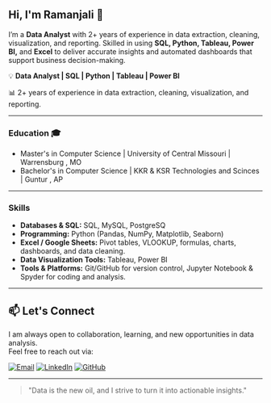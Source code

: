 ## Hi, I'm Ramanjali 👋 
I’m a **Data Analyst** with 2+ years of experience in data extraction, cleaning, visualization, and reporting. Skilled in using **SQL, Python, Tableau, Power BI,** and **Excel** to deliver accurate insights and automated dashboards that support business decision-making.

💡 **Data Analyst | SQL | Python | Tableau | Power BI** 

📊 2+ years of experience in data extraction, cleaning, visualization, and reporting.
<!--
[![LinkedIn](https://img.shields.io/badge/LinkedIn-Profile-blue?style=for-the-badge&logo=linkedin&logoColor=white)](https://www.linkedin.com/in/ramanjali-medarametla)  
[![Email Contact](https://img.shields.io/badge/Email-Contact-green?style=for-the-badge&logo=gmail&logoColor=white)](mailto:ramanjalimedarametla08@gmail.com)
-->
---

### Education 🎓
 * Master's in Computer Science | University of Central Missouri | Warrensburg , MO
 * Bachelor's in Computer Science | KKR & KSR Technologies and Scinces | Guntur , AP

---

### Skills
- **Databases & SQL:** SQL, MySQL, PostgreSQ   
- **Programming:** Python (Pandas, NumPy, Matplotlib, Seaborn)
- **Excel / Google Sheets:** Pivot tables, VLOOKUP, formulas, charts, dashboards, and data cleaning. 
- **Data Visualization Tools:** Tableau, Power BI  
- **Tools & Platforms:** Git/GitHub for version control, Jupyter Notebook & Spyder for coding and analysis.

 ---

## 📫 Let's Connect

I am always open to collaboration, learning, and new opportunities in data analysis.  
Feel free to reach out via:

 [![Email](https://img.shields.io/badge/Email-Contact-green?style=for-the-badge&logo=gmail&logoColor=white)](mailto:ramanjalimedarametla08@gmail.com)  [![LinkedIn](https://img.shields.io/badge/LinkedIn-Profile-blue?style=for-the-badge&logo=linkedin&logoColor=white)](https://www.linkedin.com/in/ramanjali-medarametla/)  [![GitHub](https://img.shields.io/badge/GitHub-Follow-black?style=for-the-badge&logo=github&logoColor=white)](https://github.com/Ramanjali17) 

---

> "Data is the new oil, and I strive to turn it into actionable insights."

<!--
## 💼 Data Analyst Skills

### **Technical Skills**
![MySQL](https://img.shields.io/badge/MySQL-Database-blue?style=for-the-badge&logo=mysql&logoColor=white)
![PostgreSQL](https://img.shields.io/badge/PostgreSQL-Database-blue?style=for-the-badge&logo=postgresql&logoColor=white)
![Python](https://img.shields.io/badge/Python-Programming-yellow?style=for-the-badge&logo=python&logoColor=white)
![Pandas](https://img.shields.io/badge/Pandas-Data%20Analysis-lightgrey?style=for-the-badge)
![NumPy](https://img.shields.io/badge/NumPy-Data%20Analysis-lightgrey?style=for-the-badge)
![Matplotlib](https://img.shields.io/badge/Matplotlib-Visualization-orange?style=for-the-badge)
![Seaborn](https://img.shields.io/badge/Seaborn-Visualization-orange?style=for-the-badge)
![Tableau](https://img.shields.io/badge/Tableau-Dashboard-blue?style=for-the-badge&logo=tableau&logoColor=white)
![Power BI](https://img.shields.io/badge/Power%20BI-Dashboard-yellow?style=for-the-badge&logo=power-bi&logoColor=white)
![Excel](https://img.shields.io/badge/Excel-Spreadsheet-green?style=for-the-badge&logo=microsoft-excel&logoColor=white)
![Google Sheets](https://img.shields.io/badge/Google%20Sheets-Spreadsheet-green?style=for-the-badge&logo=googlesheets&logoColor=white)
![Git](https://img.shields.io/badge/Git-Version%20Control-red?style=for-the-badge&logo=git&logoColor=white)
![GitHub](https://img.shields.io/badge/GitHub-Version%20Control-black?style=for-the-badge&logo=github&logoColor=white)
![Jupyter](https://img.shields.io/badge/Jupyter-Notebook-orange?style=for-the-badge)
![Spyder](https://img.shields.io/badge/Spyder-IDE-lightgreen?style=for-the-badge)

### **Statistics & Analytics**
![Statistics](https://img.shields.io/badge/Statistics-Data%20Analysis-blue?style=for-the-badge)
![Regression](https://img.shields.io/badge/Regression-Analysis-lightblue?style=for-the-badge)
![Trends](https://img.shields.io/badge/Trend%20Analysis-Insights-lightgreen?style=for-the-badge)

### **Business & Analytical Skills**
![Business Insights](https://img.shields.io/badge/Business%20Insights-Analysis-orange?style=for-the-badge)
![KPIs](https://img.shields.io/badge/KPIs-Metrics-blue?style=for-the-badge)
![Reporting](https://img.shields.io/badge/Reporting-Dashboard-red?style=for-the-badge)

### **Soft Skills**
![Communication](https://img.shields.io/badge/Communication-Skills-blue?style=for-the-badge)
![Attention to Detail](https://img.shields.io/badge/Attention%20to%20Detail-High-green?style=for-the-badge)
![Time Management](https://img.shields.io/badge/Time%20Management-Efficient-orange?style=for-the-badge)
![Continuous Learning](https://img.shields.io/badge/Continuous%20Learning-Mindset-lightblue?style=for-the-badge)

## 📂 Featured Projects
### 🔹 [Sales Data Analysis (Python & SQL)](link-to-repo)
- Cleaned and analyzed sales data using Python (Pandas & NumPy).  
- Wrote SQL queries to extract KPIs and generate insights.  
- Built charts showing revenue trends, top customers, and growth areas.  

### 🔹 [Financial Compliance Dashboard (Power BI)](link-to-repo)
- Automated compliance reporting in Power BI.  
- Tracked KPIs for transaction monitoring.  
- Reduced reporting time by **40%**.  

### 🔹 [Customer Churn Prediction (ML)](link-to-repo)
- Applied Logistic Regression & Decision Trees in Python.  
- Achieved **85% accuracy** in predicting customer churn.  
- Visualized key factors contributing to churn.  

---

## 📫 Connect
- [LinkedIn](https://www.linkedin.com/in/ramanjali-medarametla)  
- [Email](mailto:ramanjalimedarametla08@gmail.com)  
-->
